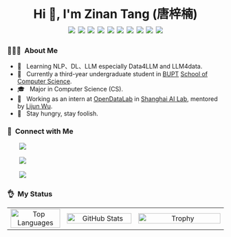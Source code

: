 <h1 align="center">Hi 👋, I'm Zinan Tang (唐梓楠)
  <div style="text-align: center;">
    <img src="https://img.shields.io/badge/c-%2300599C.svg?style=flat-square&logo=c&logoColor=white" style="display: inline-block;" /> 
    <img src="https://img.shields.io/badge/-C++-00599C?style=flat-square&logo=c%2B%2B&logoColor=white" style="display: inline-block;" /> 
    <img src="https://img.shields.io/badge/-Python-3776AB?style=flat-square&logo=python&logoColor=white" style="display: inline-block;" />
    <img src="https://img.shields.io/badge/bash_script-%23121011.svg?style=for-the-badge&logo=gnu-bash&logoColor=white" style="display: inline-block;" />
    <img src="https://img.shields.io/badge/latex-%23008080.svg?style=flat-square&logo=latex&logoColor=white" style="display: inline-block;" />
    <img src="https://img.shields.io/badge/markdown-%23000000.svg?style=flat-square&logo=markdown&logoColor=white" style="display: inline-block;" />
    <img src="https://img.shields.io/badge/PyTorch-green?style=flat-square&logo=pytorch&logoColor=white" style="display: inline-block;" />
    <img src="https://img.shields.io/badge/numpy-%23013243.svg?style=flat-square&logo=numpy&logoColor=white" style="display: inline-block;" />
    <img src="https://img.shields.io/badge/pandas-%23150458.svg?style=flat-square&logo=pandas&logoColor=white" style="display: inline-block;" />
    <img src="https://img.shields.io/badge/Matplotlib-%23ffffff.svg?style=flat-square&logo=Matplotlib&logoColor=black" style="display: inline-block;" />
  </div>
</h1>

<h3> 👨🏻‍💻 &nbsp;About Me </h3>

- 🤔 &nbsp; Learning NLP、DL、LLM especially Data4LLM and LLM4data.
- 🏫 &nbsp; Currently a third-year undergraduate student in [BUPT](https://www.bupt.edu.cn/) [School of Computer Science](https://scs.bupt.edu.cn/).
- 🎓 &nbsp; Major in Computer Science (CS).
- 🌱 &nbsp; Working as an intern at [OpenDataLab](https://opendatalab.github.io) in [Shanghai AI Lab](https://www.shlab.org.cn/), mentored by [Lijun Wu](https://apeterswu.github.io).
- 🔭 &nbsp; Stay hungry, stay foolish.

<h3> 🤝 &nbsp;Connect with Me</h3>

<span align="left">
  <p>&nbsp;&nbsp;&nbsp;&nbsp;&nbsp;&nbsp; 
    <a href="mailto:tangzinan@bupt.edu.cn" target=_blank">
      <img src="https://img.shields.io/badge/email-white?style=social&logo=gmail&label=tangzinan@bupt.edu.cn">
    </a>
  </p>
  <p>&nbsp;&nbsp;&nbsp;&nbsp;&nbsp;&nbsp;  
    <a href="https://github.com/Word2VecT" target="_blank">
      <img src="https://img.shields.io/badge/github-white?style=social&logo=github&label=Word2VecT">
    </a>
  </p>
  <p>&nbsp;&nbsp;&nbsp;&nbsp;&nbsp;&nbsp;  
    <a href="https://zinantang.works" target="_blank">
      <img src="https://img.shields.io/badge/Personal-Blog-blue?style=social&logo=homepage">
    </a>
  </p>
</span>

<h3> 👌 &nbsp;My Status</h3>

<table align="center" width="100%">
  <tr>
    <td align="center" valign="middle" width="26%">
      <a href="https://github.com/anuraghazra/convoychat">
        <img src="https://github-readme-stats.vercel.app/api/top-langs/?username=Word2VecT&layout=compact&langs_count=6" alt="Top Languages" style="width: 100%; height: 100%; object-fit: contain;"/>
      </a>
    </td>
    <td align="center" valign="middle" width="33%">
      <a href="https://github.com/anuraghazra/github-readme-stats">
        <img src="https://github-readme-stats.vercel.app/api?username=Word2VecT&show_icons=true&count_private=true" alt="GitHub Stats" style="width: 100%; height: 100%; object-fit: contain;"/>
      </a>
    </td>
    <td align="center" valign="middle" width="41%">
      <a href="https://github.com/Word2VecT">
        <img src="https://github-profile-trophy.vercel.app/?username=Word2VecT&theme=onedark&title=MultiLanguage,Joined2020,Commits,Experience&row=1&column=3" alt="Trophy" style="width: 100%; height: 100%; object-fit: contain;"/>
      </a>
    </td>
  </tr>
</table>
